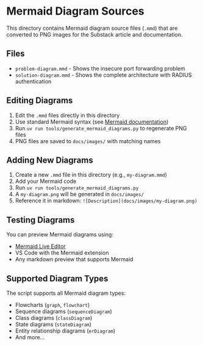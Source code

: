 # Mermaid Diagram Sources

This directory contains Mermaid diagram source files (`.mmd`) that are converted to PNG images for the Substack article and documentation.

## Files

- `problem-diagram.mmd` - Shows the insecure port forwarding problem
- `solution-diagram.mmd` - Shows the complete architecture with RADIUS authentication

## Editing Diagrams

1. Edit the `.mmd` files directly in this directory
2. Use standard Mermaid syntax (see [Mermaid documentation](https://mermaid.js.org/))
3. Run `uv run tools/generate_mermaid_diagrams.py` to regenerate PNG files
4. PNG files are saved to `docs/images/` with matching names

## Adding New Diagrams

1. Create a new `.mmd` file in this directory (e.g., `my-diagram.mmd`)
2. Add your Mermaid code
3. Run `uv run tools/generate_mermaid_diagrams.py`
4. A `my-diagram.png` will be generated in `docs/images/`
5. Reference it in markdown: `![Description](docs/images/my-diagram.png)`

## Testing Diagrams

You can preview Mermaid diagrams using:
- [Mermaid Live Editor](https://mermaid.live/)
- VS Code with the Mermaid extension
- Any markdown preview that supports Mermaid

## Supported Diagram Types

The script supports all Mermaid diagram types:
- Flowcharts (`graph`, `flowchart`)
- Sequence diagrams (`sequenceDiagram`)
- Class diagrams (`classDiagram`)
- State diagrams (`stateDiagram`)
- Entity relationship diagrams (`erDiagram`)
- And more...
